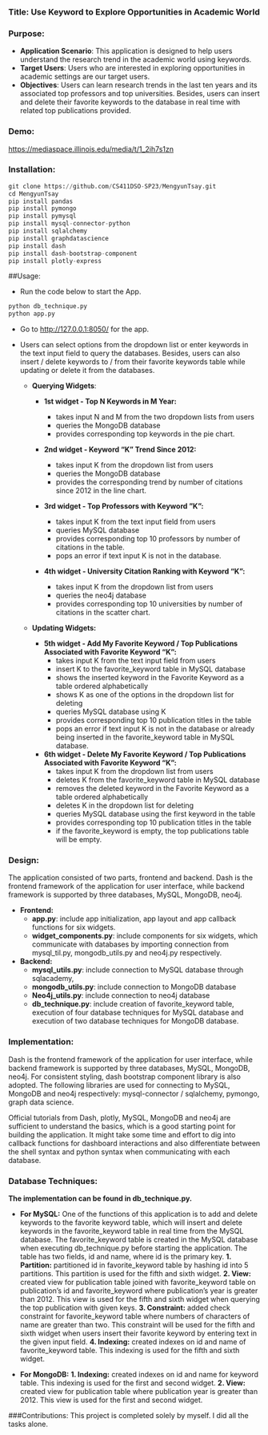 ### Title: Use Keyword to Explore Opportunities in Academic World

### Purpose:

- **Application Scenario**: This application is designed to help users understand the research trend in the academic world using keywords.
- **Target Users**: Users who are interested in exploring opportunities in academic settings are our target users.
- **Objectives**: Users can learn research trends in the last ten years and its associated top professors and top universities. Besides, users can insert and delete their favorite keywords to the database in real time with related top publications provided.

### Demo:

https://mediaspace.illinois.edu/media/t/1_2ih7s1zn

### Installation:

```python
git clone https://github.com/CS411DSO-SP23/MengyunTsay.git
cd MengyunTsay
pip install pandas
pip install pymongo
pip install pymysql
pip install mysql-connector-python
pip install sqlalchemy
pip install graphdatascience
pip install dash
pip install dash-bootstrap-component
pip install plotly-express
```

##Usage:

- Run the code below to start the App.

```python
python db_technique.py
python app.py
```

- Go to http://127.0.0.1:8050/ for the app.

- Users can select options from the dropdown list or enter keywords in the text input field to query the databases. Besides, users can also insert / delete keywords to / from their favorite keywords table while updating or delete it from the databases.

  - **Querying Widgets**:

    - **1st widget - Top N Keywords in M Year:**

      - takes input N and M from the two dropdown lists from users
      - queries the MongoDB database
      - provides corresponding top keywords in the pie chart.

    - **2nd widget - Keyword “K” Trend Since 2012:**
      - takes input K from the dropdown list from users
      - queries the MongoDB database
      - provides the corresponding trend by number of citations since 2012 in the line chart.
    - **3rd widget - Top Professors with Keyword ”K”:**
      - takes input K from the text input field from users
      - queries MySQL database
      - provides corresponding top 10 professors by number of citations in the table.
      - pops an error if text input K is not in the database.
    - **4th widget - University Citation Ranking with Keyword “K”:**
      - takes input K from the dropdown list from users
      - queries the neo4j database
      - provides corresponding top 10 universities by number of citations in the scatter chart.

  - **Updating Widgets:**
    - **5th widget - Add My Favorite Keyword / Top Publications Associated with Favorite Keyword “K”:**
      - takes input K from the text input field from users
      - insert K to the favorite_keyword table in MySQL database
      - shows the inserted keyword in the Favorite Keyword as a table ordered alphabetically
      - shows K as one of the options in the dropdown list for deleting
      - queries MySQL database using K
      - provides corresponding top 10 publication titles in the table
      - pops an error if text input K is not in the database or already being inserted in the favorite_keyword table in MySQL database.
    - **6th widget - Delete My Favorite Keyword / Top Publications Associated with Favorite Keyword “K”:**
      - takes input K from the dropdown list from users
      - deletes K from the favorite_keyword table in MySQL database
      - removes the deleted keyword in the Favorite Keyword as a table ordered alphabetically
      - deletes K in the dropdown list for deleting
      - queries MySQL database using the first keyword in the table
      - provides corresponding top 10 publication titles in the table
      - if the favorite_keyword is empty, the top publications table will be empty.

### Design:

The application consisted of two parts, frontend and backend. Dash is the frontend framework of the application for user interface, while backend framework is supported by three databases, MySQL, MongoDB, neo4j.

- **Frontend:**
  - **app.py**: include app initialization, app layout and app callback functions for six widgets.
  - **widget_components.py**: include components for six widgets, which communicate with databases by importing connection from mysql_til.py, mongodb_utils.py and neo4j.py respectively.
- **Backend:**
  - **mysql_utils.py**: include connection to MySQL database through sqlacademy,
  - **mongodb_utils.py**: include connection to MongoDB database
  - **Neo4j_utils.py**: include connection to neo4j database
  - **db_technique.py**: include creation of favorite_keyword table, execution of four database techniques for MySQL database and execution of two database techniques for MongoDB database.

### Implementation:

Dash is the frontend framework of the application for user interface, while backend framework is supported by three databases, MySQL, MongoDB, neo4j. For consistent styling, dash bootstrap component library is also adopted. The following libraries are used for connecting to MySQL, MongoDB and neo4j respectively: mysql-connector / sqlalchemy, pymongo, graph data science.

Official tutorials from Dash, plotly, MySQL, MongoDB and neo4j are sufficient to understand the basics, which is a good starting point for building the application. It might take some time and effort to dig into callback functions for dashboard interactions and also differentiate between the shell syntax and python syntax when communicating with each database.

### Database Techniques:

**The implementation can be found in db_technique.py.**

- **For MySQL:**
  One of the functions of this application is to add and delete keywords to the favorite keyword table, which will insert and delete keywords in the favorite_keyword table in real time from the MySQL database. The favorite_keyword table is created in the MySQL database when executing db_technique.py before starting the application. The table has two fields, id and name, where id is the primary key.
  **1. Partition:** partitioned id in favorite_keyword table by hashing id into 5 partitions. This partition is used for the fifth and sixth widget.
  **2. View:** created view for publication table joined with favorite_keyword table on publication’s id and favorite_keyword where publication’s year is greater than 2012. This view is used for the fifth and sixth widget when querying the top publication with given keys.
  **3. Constraint:** added check constraint for favorite_keyword table where numbers of characters of name are greater than two. This constraint will be used for the fifth and sixth widget when users insert their favorite keyword by entering text in the given input field.
  **4. Indexing:** created indexes on id and name of favorite_keyword table. This indexing is used for the fifth and sixth widget.

- **For MongoDB:**
  **1. Indexing:** created indexes on id and name for keyword table. This indexing is used for the first and second widget.
  **2. View:** created view for publication table where publication year is greater than 2012. This view is used for the first and second widget.

###Contributions:
This project is completed solely by myself. I did all the tasks alone.
